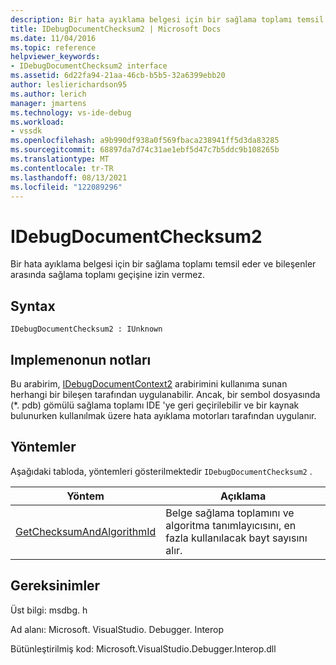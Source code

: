 ```yaml
---
description: Bir hata ayıklama belgesi için bir sağlama toplamı temsil eder ve bileşenler arasında sağlama toplamı geçişine izin vermez.
title: IDebugDocumentChecksum2 | Microsoft Docs
ms.date: 11/04/2016
ms.topic: reference
helpviewer_keywords:
- IDebugDocumentChecksum2 interface
ms.assetid: 6d22fa94-21aa-46cb-b5b5-32a6399ebb20
author: leslierichardson95
ms.author: lerich
manager: jmartens
ms.technology: vs-ide-debug
ms.workload:
- vssdk
ms.openlocfilehash: a9b990df938a0f569fbaca238941ff5d3da83285
ms.sourcegitcommit: 68897da7d74c31ae1ebf5d47c7b5ddc9b108265b
ms.translationtype: MT
ms.contentlocale: tr-TR
ms.lasthandoff: 08/13/2021
ms.locfileid: "122089296"
---
```

# <a name="idebugdocumentchecksum2"></a>IDebugDocumentChecksum2
Bir hata ayıklama belgesi için bir sağlama toplamı temsil eder ve bileşenler arasında sağlama toplamı geçişine izin vermez.

## <a name="syntax"></a>Syntax

```
IDebugDocumentChecksum2 : IUnknown
```

## <a name="notes-for-implementers"></a>Implemenonun notları
 Bu arabirim, [IDebugDocumentContext2](../../../extensibility/debugger/reference/idebugdocumentcontext2.md) arabirimini kullanıma sunan herhangi bir bileşen tarafından uygulanabilir. Ancak, bir sembol dosyasında (*. pdb) gömülü sağlama toplamı IDE 'ye geri geçirilebilir ve bir kaynak bulunurken kullanılmak üzere hata ayıklama motorları tarafından uygulanır.

## <a name="methods"></a>Yöntemler
 Aşağıdaki tabloda, yöntemleri gösterilmektedir `IDebugDocumentChecksum2` .

|Yöntem|Açıklama|
|------------|-----------------|
|[GetChecksumAndAlgorithmId](../../../extensibility/debugger/reference/idebugdocumentchecksum2-getchecksumandalgorithmid.md)|Belge sağlama toplamını ve algoritma tanımlayıcısını, en fazla kullanılacak bayt sayısını alır.|

## <a name="requirements"></a>Gereksinimler
 Üst bilgi: msdbg. h

 Ad alanı: Microsoft. VisualStudio. Debugger. Interop

 Bütünleştirilmiş kod: Microsoft.VisualStudio.Debugger.Interop.dll
